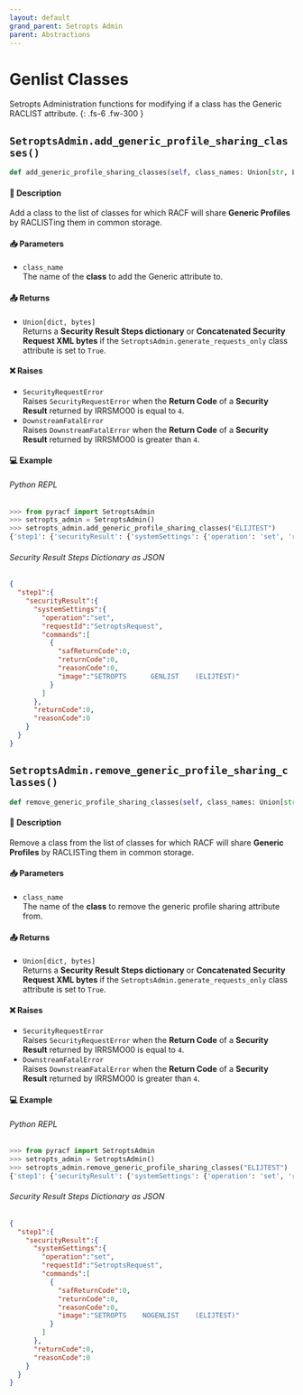 ```yaml
---
layout: default
grand_parent: Setropts Admin
parent: Abstractions
---
```


# Genlist Classes

Setropts Administration functions for modifying if a class has the Generic RACLIST attribute. 
{: .fs-6 .fw-300 }

## `SetroptsAdmin.add_generic_profile_sharing_classes()`

```python
def add_generic_profile_sharing_classes(self, class_names: Union[str, List[str]]) -> Union[dict, bytes]:
```

#### 📄 Description

Add a class to the list of classes for which RACF will share **Generic Profiles** by RACLISTing them in common storage.

#### 📥 Parameters
* `class_name`<br>
  The name of the **class** to add the Generic attribute to.

#### 📤 Returns
* `Union[dict, bytes]`<br>
  Returns a **Security Result Steps dictionary** or **Concatenated Security Request XML bytes** if the `SetroptsAdmin.generate_requests_only` class attribute is set to `True`.

#### ❌ Raises
* `SecurityRequestError`<br>
  Raises `SecurityRequestError` when the **Return Code** of a **Security Result** returned by IRRSMO00 is equal to `4`.
* `DownstreamFatalError`<br>
  Raises `DownstreamFatalError` when the **Return Code** of a **Security Result** returned by IRRSMO00 is greater than `4`.

#### 💻 Example

###### Python REPL
```python
>>> from pyracf import SetroptsAdmin
>>> setropts_admin = SetroptsAdmin()
>>> setropts_admin.add_generic_profile_sharing_classes("ELIJTEST")
{'step1': {'securityResult': {'systemSettings': {'operation': 'set', 'requestId': 'SetroptsRequest', 'commands': [{'safReturnCode': 0, 'returnCode': 0, 'reasonCode': 0, 'image': 'SETROPTS      GENLIST    (ELIJTEST)'}]}, 'returnCode': 0, 'reasonCode': 0, 'runningUserid': 'testuser'}}}
```

###### Security Result Steps Dictionary as JSON
```json
{
  "step1":{
    "securityResult":{
      "systemSettings":{
        "operation":"set",
        "requestId":"SetroptsRequest",
        "commands":[
          {
            "safReturnCode":0,
            "returnCode":0,
            "reasonCode":0,
            "image":"SETROPTS      GENLIST    (ELIJTEST)"
          }
        ]
      },
      "returnCode":0,
      "reasonCode":0
    }
  }
}
```


## `SetroptsAdmin.remove_generic_profile_sharing_classes()`

```python
def remove_generic_profile_sharing_classes(self, class_names: Union[str, List[str]]) -> Union[dict, bytes]:
```

#### 📄 Description

Remove a class from the list of classes for which RACF will share **Generic Profiles** by RACLISTing them in common storage.

#### 📥 Parameters
* `class_name`<br>
  The name of the **class** to remove the generic profile sharing attribute from.

#### 📤 Returns
* `Union[dict, bytes]`<br>
  Returns a **Security Result Steps dictionary** or **Concatenated Security Request XML bytes** if the `SetroptsAdmin.generate_requests_only` class attribute is set to `True`.

#### ❌ Raises
* `SecurityRequestError`<br>
  Raises `SecurityRequestError` when the **Return Code** of a **Security Result** returned by IRRSMO00 is equal to `4`.
* `DownstreamFatalError`<br>
  Raises `DownstreamFatalError` when the **Return Code** of a **Security Result** returned by IRRSMO00 is greater than `4`.

#### 💻 Example

###### Python REPL
```python
>>> from pyracf import SetroptsAdmin
>>> setropts_admin = SetroptsAdmin()
>>> setropts_admin.remove_generic_profile_sharing_classes("ELIJTEST")
{'step1': {'securityResult': {'systemSettings': {'operation': 'set', 'requestId': 'SetroptsRequest', 'commands': [{'safReturnCode': 0, 'returnCode': 0, 'reasonCode': 0, 'image': 'SETROPTS    NOGENLIST    (ELIJTEST)'}]}, 'returnCode': 0, 'reasonCode': 0, 'runningUserid': 'testuser'}}}

```

###### Security Result Steps Dictionary as JSON
```json
{
  "step1":{
    "securityResult":{
      "systemSettings":{
        "operation":"set",
        "requestId":"SetroptsRequest",
        "commands":[
          {
            "safReturnCode":0,
            "returnCode":0,
            "reasonCode":0,
            "image":"SETROPTS    NOGENLIST    (ELIJTEST)"
          }
        ]
      },
      "returnCode":0,
      "reasonCode":0
    }
  }
}
```